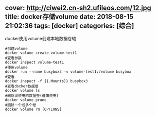 cover: http://ciwei2.cn-sh2.ufileos.com/12.jpg
title: docker存储volume
date: 2018-08-15 21:02:36
tags: [docker]
categories: [综合]
---
docker使用volume创建本地数据卷轴
<!--more-->
```
#创建volume
docker volume create volume-test1
#查看参数
docker inspect volume-test1
#使用volume
docker run --name busybox3 -v volume-test1:/volume busybox
#查看
docker inspect -f {{.Mounts}} busybox3
#查看docker数据卷
docker volume ls
#删除没使用的数据卷(谨慎使用)
docker volume prune
#删除一个或多个卷
docker volume rm [OPTIONS]
```
